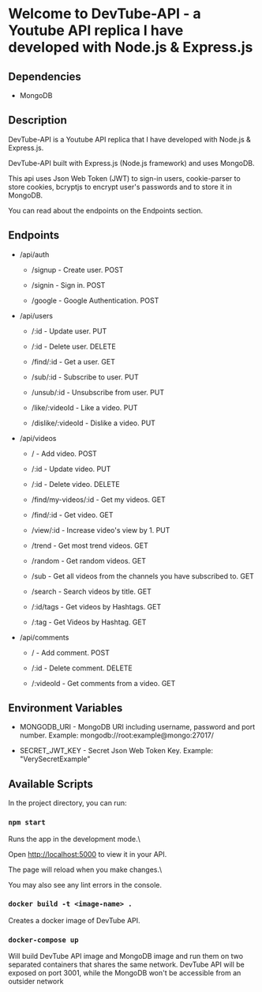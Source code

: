 
  

# Welcome to DevTube-API - a Youtube API replica I have developed with Node.js & Express.js

  
  

## Dependencies



- MongoDB

  

## Description

DevTube-API is a Youtube API replica that I have developed with Node.js & Express.js.

DevTube-API built with Express.js (Node.js framework) and uses MongoDB.

This api uses Json Web Token (JWT) to sign-in users, cookie-parser to store cookies, bcryptjs to encrypt user's passwords and to store it in MongoDB.

You can read about the endpoints on the Endpoints section.

## Endpoints

- /api/auth

	- /signup - Create user. POST

	- /signin - Sign in. POST

	- /google - Google Authentication. POST

- /api/users

	- /:id - Update user. PUT

	- /:id - Delete user. DELETE

	- /find/:id - Get a user. GET

	- /sub/:id - Subscribe to user. PUT

	- /unsub/:id - Unsubscribe from user. PUT

	- /like/:videoId - Like a video. PUT

	- /dislike/:videoId - Dislike a video. PUT

- /api/videos

	- / - Add video. POST

	- /:id - Update video. PUT

	- /:id - Delete video. DELETE

	- /find/my-videos/:id - Get my videos. GET

	- /find/:id - Get video. GET

	- /view/:id - Increase video's view by 1. PUT

	- /trend - Get most trend videos. GET

	- /random - Get random videos. GET

	- /sub - Get all videos from the channels you have subscribed to. GET

	- /search - Search videos by title. GET

	- /:id/tags - Get videos by Hashtags. GET

	- /:tag - Get Videos by Hashtag. GET

- /api/comments

	- / - Add comment. POST

	- /:id - Delete comment. DELETE

	- /:videoId - Get comments from a video. GET

  

## Environment Variables

- MONGODB_URI - MongoDB URI including username, password and port number. Example: mongodb://root:example@mongo:27017/

- SECRET_JWT_KEY - Secret Json Web Token Key. Example: "VerySecretExample"

  

## Available Scripts

In the project directory, you can run:

### `npm start`

  

Runs the app in the development mode.\

  

Open [http://localhost:5000](http://localhost:5000) to view it in your API.

  

The page will reload when you make changes.\

  

You may also see any lint errors in the console.

  

### `docker build -t <image-name> .`

Creates a docker image of DevTube API.

  

### `docker-compose up`

Will build DevTube API image and MongoDB image and run them on two separated containers that shares the same network.
DevTube API will be exposed on port 3001, while the MongoDB won't be accessible from an outsider network
